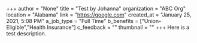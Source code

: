+++
author = "None"
title = "Test by Johanna"
organization = "ABC Org"
location = "Alabama"
link = "https://google.com"
created_at = "January 25, 2021, 5:08 PM"
a_job_type = "Full Time"
b_benefits = ["Union-Eligible","Health Insurance"]
c_feedback = ""
thumbnail = ""
+++
Here is a test description.
